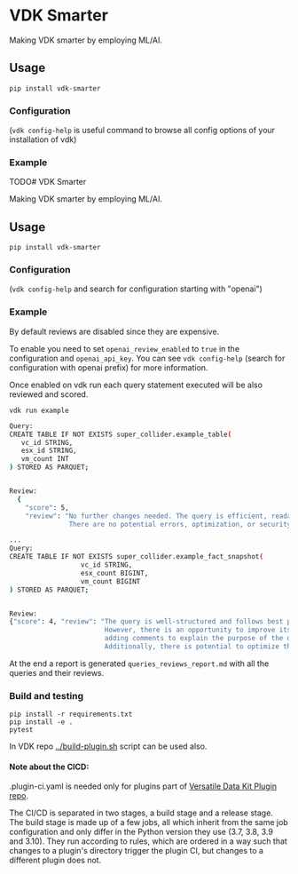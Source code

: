 # VDK Smarter

Making VDK smarter by employing ML/AI.



## Usage

```
pip install vdk-smarter
```

### Configuration

(`vdk config-help` is useful command to browse all config options of your installation of vdk)


### Example

TODO# VDK Smarter

Making VDK smarter by employing ML/AI.



## Usage

```
pip install vdk-smarter
```

### Configuration

(`vdk config-help` and search for configuration starting with "openai")

### Example

By default reviews are disabled since they are expensive.

To enable you need to set `openai_review_enabled` to `true` in the configuration and `openai_api_key`.
You can see `vdk config-help` (search for configuration with openai prefix) for more information.

Once enabled on vdk run each query statement executed will be also reviewed and scored.

```
vdk run example
```
```bash
Query:
CREATE TABLE IF NOT EXISTS super_collider.example_table(
   vc_id STRING,
   esx_id STRING,
   vm_count INT
) STORED AS PARQUET;


Review:
  {
    "score": 5,
    "review": "No further changes needed. The query is efficient, readable, and follows best practices.
               There are no potential errors, optimization, or security vulnerabilities."}

...
Query:
CREATE TABLE IF NOT EXISTS super_collider.example_fact_snapshot(
                  vc_id STRING,
                  esx_count BIGINT,
                  vm_count BIGINT
) STORED AS PARQUET;


Review:
{"score": 4, "review": "The query is well-structured and follows best practices.
                        However, there is an opportunity to improve its readability by
                        adding comments to explain the purpose of the query  and the meaning of the parameters.
                        Additionally, there is potential to optimize the query by providing more precise column types."}
```

At the end a report is generated `queries_reviews_report.md` with all the queries and their reviews.

### Build and testing

```
pip install -r requirements.txt
pip install -e .
pytest
```

In VDK repo [../build-plugin.sh](https://github.com/vmware/versatile-data-kit/tree/main/projects/vdk-plugins/build-plugin.sh) script can be used also.


#### Note about the CICD:

.plugin-ci.yaml is needed only for plugins part of [Versatile Data Kit Plugin repo](https://github.com/vmware/versatile-data-kit/tree/main/projects/vdk-plugins).

The CI/CD is separated in two stages, a build stage and a release stage.
The build stage is made up of a few jobs, all which inherit from the same
job configuration and only differ in the Python version they use (3.7, 3.8, 3.9 and 3.10).
They run according to rules, which are ordered in a way such that changes to a
plugin's directory trigger the plugin CI, but changes to a different plugin does not.

